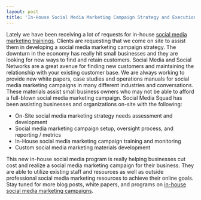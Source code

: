 ```yaml
---
layout: post
title: 'In-House Social Media Marketing Campaign Strategy and Execution'
---
```

Lately we have been receiving a lot of requests for in-house <a href="http://www.socialmediasquad.com/services/index.html">social media marketing trainings</a>.  Clients are requesting that we come on site to assist them in developing a social media marketing campaign strategy. The downturn in the economy has really hit small businesses and they are looking for new ways to find and retain customers.  Social Media and Social Networks are a great avenue for finding new customers and maintaining the relationship with your existing customer base. We are always working to provide new white papers, case studies and operations manuals for social media marketing campaigns in many different industries and conversations.  These materials assist small business owners who may not be able to afford a full-blown social media marketing campaign. Social Media Squad has been assisting businesses and organizations on-site with the following: <ul class="mainlist"><li>On-Site social media marketing strategy needs assessment and development</li><li>Social media marketing campaign setup, oversight process, and reporting / metrics</li><li>In-House social media marketing campaign training and monitoring</li><li>Custom social media marketing materials development</li></ul> This new in-house social media program is really helping businesses cut cost and realize a social media marketing campaign for their business.   They are able to utilize existing staff and resources as well as outside professional social media marketing resources to achieve their online goals. Stay tuned for more blog posts, white papers, and programs on <a href="http://www.socialmediasquad.com/">in-house social media marketing campaigns</a>.